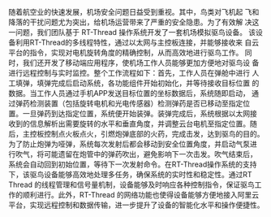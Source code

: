 随着航空业的快速发展，机场安全问题日益受到重视。其中，鸟类对飞机起 飞和降落的干扰问题尤为突出，给机场运营带来了严重的安全隐患。为了有效解 决这一问题，我们团队基于 RT-Thread 操作系统开发了一套机场模拟驱鸟设备。 该设备利用RT-Thread的多线程特性，通过以太网与主控板连接，并能够接收来 自云平台的指令，实现对电机旋转角度的精确控制，从而高效地进行驱鸟工作。 同时，我们还开发了移动端应用程序，使机场工作人员能够更加方便地对驱鸟设 备进行远程控制与实时监控。整个工作流程如下：首先，工作人员在弹舱中进行 人工填弹，填弹完成后启动系统，各功能组件开始初始化，并等待接收目标位置 的数据。当工作人员通过手机APP发送目标位置的坐标数据后，系统随即启动， 通过弹药检测装置（包括旋转电机和光电传感器）检测弹药是否已移动至指定位 置。一旦弹药到达指定位置，系统便开始装弹。装弹完成后，系统根据以太网接 收到的信息解析出需要旋转的水平和垂直角度，并调整云台电机至指定位置。随 后，主控板控制点火板点火，引燃炮弹底部的火药，完成击发，达到驱鸟的目的。 为了防止炮弹为哑弹，系统每次发射后都会移动到安全位置角度，并启动气泵进 行吹气，将可能遗留在炮管中的弹药吹出，避免影响下一次击发。吹气结束后， 系统会自动回到初始位置，等待下一次发射命令。在RT-Thread操作系统的支持 下，该驱鸟设备能够高效地处理多任务，确保系统的实时性和稳定性。通过RT Thread 的线程管理和信号量机制，设备能够及时响应各种控制指令，保证驱鸟工 作的顺利进行。此外，RT-Thread 的网络功能也使得设备能够方便地接入阿里云 平台，实现远程控制和数据传输，进一步提升了设备的智能化水平和操作便捷性。

